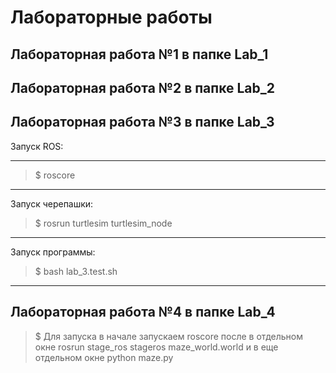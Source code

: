 # Лабораторные работы 
Лабораторная работа №1 в папке Lab_1
---
Лабораторная работа №2 в папке Lab_2
---
Лабораторная работа №3 в папке Lab_3
---
Запуск ROS: 
***
>$ roscore
***
Запуск черепашки: 
>$ rosrun turtlesim turtlesim_node
***
Запуск программы: 
>$ bash lab_3.test.sh
---
Лабораторная работа №4 в папке Lab_4
---
>$ Для запуска в начале запускаем roscore после в отдельном окне rosrun stage_ros stageros maze_world.world и в еще отдельном окне python maze.py
